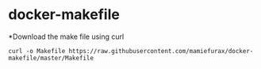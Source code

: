 # docker-makefile

*Download the make file using curl
```
curl -o Makefile https://raw.githubusercontent.com/mamiefurax/docker-makefile/master/Makefile
```

